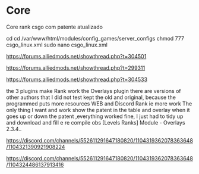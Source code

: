 # Core
Core rank csgo com patente atualizado

cd cd /var/www/html/modules/config_games/server_configs
chmod 777 csgo_linux.xml
sudo nano csgo_linux.xml

https://forums.alliedmods.net/showthread.php?t=304501

https://forums.alliedmods.net/showthread.php?t=299311

https://forums.alliedmods.net/showthread.php?t=304533

the 3 plugins make Rank work
the Overlays plugin there are versions of other authors that I did not test kept the old and original, because the programmed puts more resources WEB and Discord Rank ie more work
The only thing I want and work show the patent in the table and overlay when it goes up or down the patent ,everything worked fine, I just had to tidy up and download and fill 
e re compile obs [Levels Ranks] Module - Overlays 2.3.4..

https://discord.com/channels/552611291647180820/1104319362078363648/1104321390921908224

https://discord.com/channels/552611291647180820/1104319362078363648/1104324486137913416
